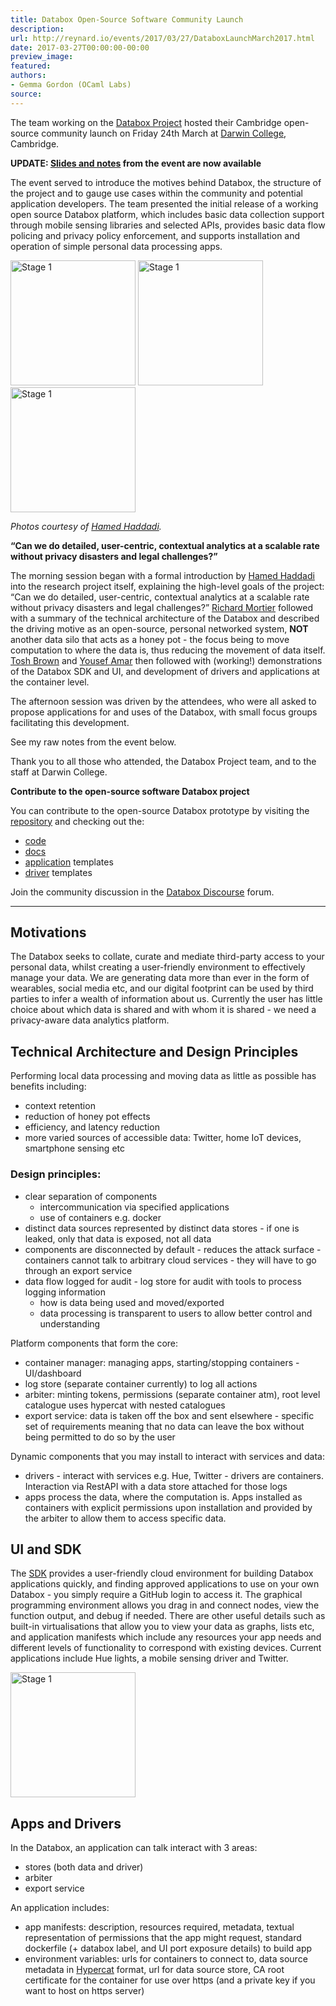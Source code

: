 ```yaml
---
title: Databox Open-Source Software Community Launch
description:
url: http://reynard.io/events/2017/03/27/DataboxLaunchMarch2017.html
date: 2017-03-27T00:00:00-00:00
preview_image:
featured:
authors:
- Gemma Gordon (OCaml Labs)
source:
---
```


<p>The team working on the <a href="http://www.databoxproject.uk/">Databox Project</a> hosted their Cambridge open-source community launch on Friday 24th March at <a href="https://www.darwin.cam.ac.uk/">Darwin College</a>, Cambridge.</p>

<p><strong>UPDATE: <a href="https://www.databoxproject.uk/2017/03/28/databox-open-source-software-community-launch-2/">Slides and notes</a> from the event are now available</strong></p>

<p>The event served to introduce the motives behind Databox, the structure of the project and to gauge use cases within the community and potential application developers. The team presented the initial release of a working open source Databox platform, which includes basic data collection support through mobile sensing libraries and selected APIs, provides basic data flow policing and privacy policy enforcement, and supports installation and operation of simple personal data processing apps.</p>

<p>
<img src="http://reynard.io/images/databox.jpg" alt="Stage 1" width="200"/>
<img src="http://reynard.io/images/databox2.jpg" alt="Stage 1" width="200"/>
<img src="http://reynard.io/images/databox3.jpg" alt="Stage 1" width="200"/>
</p>

<p><em>Photos courtesy of <a href="https://twitter.com/realhamed">Hamed Haddadi</a>.</em></p>

<p><strong>&ldquo;Can we do detailed, user-centric, contextual analytics at a scalable rate without privacy disasters and legal challenges?&rdquo;</strong></p>

<p>The morning session began with a formal introduction by <a href="https://twitter.com/realhamed">Hamed Haddadi</a> into the research project itself, explaining the high-level goals of the project: &ldquo;Can we do detailed, user-centric, contextual analytics at a scalable rate without privacy disasters and legal challenges?&rdquo; <a href="https://github.com/mor1">Richard Mortier</a> followed with a summary of the technical architecture of the Databox and described the driving motive as an open-source, personal networked system, <strong>NOT</strong> another data silo that acts as a honey pot - the focus being to move computation to where the data is, thus reducing the movement of data itself. <a href="https://github.com/Toshbrown">Tosh Brown</a> and <a href="https://github.com/yousefamar">Yousef Amar</a> then followed with (working!) demonstrations of the Databox SDK and UI, and development of drivers and applications at the container level.</p>

<p>The afternoon session was driven by the attendees, who were all asked to propose applications for and uses of the Databox, with small focus groups facilitating this development.</p>

<p>See my raw notes from the event below.</p>

<p>Thank you to all those who attended, the Databox Project team, and to the staff at Darwin College.</p>

<p><strong>Contribute to the open-source software Databox project</strong></p>

<p>You can contribute to the open-source Databox prototype by visiting the <a href="https://github.com/me-box">repository</a> and checking out the:</p>

<ul>
  <li><a href="https://github.com/me-box/databox">code</a></li>
  <li><a href="https://github.com/me-box/documents">docs</a></li>
  <li><a href="https://github.com/me-box/databox-app-template-node">application</a> templates</li>
  <li><a href="https://github.com/me-box/databox-driver-template-node">driver</a> templates</li>
</ul>

<p>Join the community discussion in the <a href="https://forum.databoxproject.uk/">Databox Discourse</a> forum.</p>

<hr/>

<h2>Motivations</h2>

<p>The Databox seeks to collate, curate and mediate third-party access to your personal data, whilst creating a user-friendly environment to effectively manage your data. We are generating data more than ever in the form of wearables, social media etc, and our digital footprint can be used by third parties to infer a wealth of information about us. Currently the user has little choice about which data is shared and with whom it is shared - we need a privacy-aware data analytics platform.</p>

<h2>Technical Architecture and Design Principles</h2>

<p>Performing local data processing and moving data as little as possible has benefits including:</p>

<ul>
  <li>context retention</li>
  <li>reduction of honey pot effects</li>
  <li>efficiency, and latency reduction</li>
  <li>more varied sources of accessible data: Twitter, home IoT devices, smartphone sensing etc</li>
</ul>

<h3>Design principles:</h3>

<ul>
  <li>clear separation of components
    <ul>
      <li>intercommunication via specified applications</li>
      <li>use of containers e.g. docker</li>
    </ul>
  </li>
  <li>distinct data sources represented by distinct data stores - if one is leaked, only that data is exposed, not all data</li>
  <li>components are disconnected by default - reduces the attack surface - containers cannot talk to arbitrary cloud services - they will have to go through an export service</li>
  <li>data flow logged for audit - log store for audit with tools to process logging information
    <ul>
      <li>how is data being used and moved/exported</li>
      <li>data processing is transparent to users to allow better control and understanding</li>
    </ul>
  </li>
</ul>

<p>Platform components that form the core:</p>

<ul>
  <li>container manager: managing apps, starting/stopping containers - UI/dashboard</li>
  <li>log store (separate container currently) to log all actions</li>
  <li>arbiter: minting tokens, permissions (separate container atm), root level catalogue uses hypercat with nested catalogues</li>
  <li>export service: data is taken off the box and sent elsewhere - specific set of requirements meaning that no data can leave the box without being permitted to do so by the user</li>
</ul>

<p>Dynamic components that you may install to interact with services and data:</p>

<ul>
  <li>drivers - interact with services e.g. Hue, Twitter - drivers are containers. Interaction via RestAPI with a data store attached for those logs</li>
  <li>apps process the data, where the computation is. Apps installed as containers with explicit permissions upon installation and provided by the arbiter to allow them to access specific data.</li>
</ul>

<h2>UI and SDK</h2>

<p>The <a href="https://sdk.iotdatabox.com/login">SDK</a> provides a user-friendly cloud environment for building Databox applications quickly, and finding approved applications to use on your own Databox - you simply require a GitHub login to access it. The graphical programming environment allows you drag in and connect nodes, view the function output, and debug if needed. There are other useful details such as built-in virtualisations that allow you to view your data as graphs, lists etc, and application manifests which include any resources your app needs and different levels of functionality to correspond with existing devices. Current applications include Hue lights, a mobile sensing driver and Twitter.</p>

<p>
<img src="http://reynard.io/images/DataboxSDK.png" alt="Stage 1" width="200"/>
</p>

<h2>Apps and Drivers</h2>

<p>In the Databox, an application can talk interact with 3 areas:</p>

<ul>
  <li>stores (both data and driver)</li>
  <li>arbiter</li>
  <li>export service</li>
</ul>

<p>An application includes:</p>

<ul>
  <li>app manifests: description, resources required, metadata, textual representation of permissions that the app might request, standard dockerfile (+ databox label, and UI port exposure details) to build app</li>
  <li>environment variables: urls for containers to connect to, data source metadata in <a href="http://www.hypercat.io/">Hypercat</a> format, url for data source store, CA root certificate for the container for use over https (and a private key if you want to host on https server)</li>
</ul>

